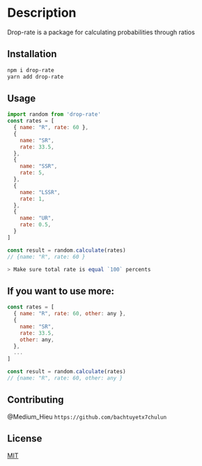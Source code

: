 # Description

Drop-rate is a package for calculating probabilities through ratios

## Installation

```bash
npm i drop-rate
yarn add drop-rate
```

## Usage

```javascript
import random from 'drop-rate'
const rates = [
  { name: "R", rate: 60 },
  {
    name: "SR",
    rate: 33.5,
  },
  {
    name: "SSR",
    rate: 5,
  },
  {
    name: "LSSR",
    rate: 1,
  },
  {
    name: "UR",
    rate: 0.5,
  }
]

const result = random.calculate(rates)
// {name: "R", rate: 60 }

> Make sure total rate is equal `100` percents

```

## If you want to use more:

```javascript
const rates = [
  { name: "R", rate: 60, other: any },
  {
    name: "SR",
    rate: 33.5,
    other: any,
  },
  ...
]

const result = random.calculate(rates)
// {name: "R", rate: 60, other: any }
```

## Contributing

@Medium_Hieu `https://github.com/bachtuyetx7chulun`

## License

[MIT](https://choosealicense.com/licenses/mit/)
